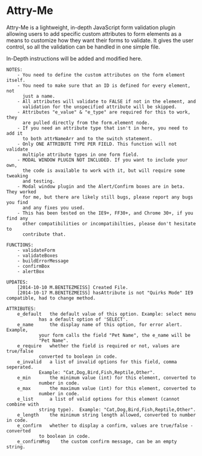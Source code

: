 Attry-Me
==

Attry-Me is a lightweight, in-depth JavaScript form validation plugin allowing users to add specific custom attributes to form elements as a means to customize how they want their forms to validate. It gives the user control, so all the validation can be handled in one simple file.

In-Depth instructions will be added and modified here.

	NOTES:
		- You need to define the custom attributes on the form element itself.
		- You need to make sure that an ID is defined for every element, not 
		  just a name.
		- All attributes will validate to FALSE if not in the element, and 
		  validation for the unspecified attribute will be skipped.
		- Attributes "e_value" & "e_type" are required for this to work, they 
		  are pulled directly from the form.element node.
		- If you need an attribute type that isn't in here, you need to add it 
		  to both attrNameArr and to the switch statement.
		- Only ONE ATTRIBUTE TYPE PER FIELD. This function will not validate 
		  multiple attribute types in one form field.
		- MODAL WINDOW PLUGIN NOT INCLUDED. If you want to include your own, 
		  the code is available to work with it, but will require some tweaking 
		  and testing.
		- Modal window plugin and the Alert/Confirm boxes are in beta. They worked 
		  for me, but there are likely still bugs, please report any bugs you find 
		  and any fixes you used.
		- This has been tested on the IE9+, FF30+, and Chrome 30+, if you find any 
		  other compatibilities or incompatibilties, please don't hesitate to 
		  contribute that.
		
	FUNCTIONS:
		- validateForm
		- validateBoxes
		- buildErrorMessage
		- confirmBox
		- alertBox
	
	UPDATES:
		[2014-10-10 M.BENITEZMEISS] Created File.
		[2014-10-17 M.BENITEZMEISS] hasAttribute is not "Quirks Mode" IE9 compatible, had to change method.
		
	ATTRIBUTES:
		e_default	the default value of this option. Example: select menu 
				has a default option of 'SELECT'.			
		e_name		the display name of this option, for error alert. Example, 
				your form calls the field "Pet Name", the e_name will be 
				"Pet Name".
		e_require	whether the field is required or not, values are true/false 
				converted to boolean in code.
		e_invalid	a list of invalid options for this field, comma seperated. 
				Example: "Cat,Dog,Bird,Fish,Reptile,Other".
		e_min		the minimum value (int) for this element, converted to 
				number in code.
		e_max		the maximum value (int) for this element, converted to 
				number in code.
		e_list		a list of valid options for this element (cannot combine with 
				string type).  Example: "Cat,Dog,Bird,Fish,Reptile,Other".
		e_length	the minimum string length allowed, converted to number in code.
		e_confirm	whether to display a confirm, values are true/false - converted 
				to boolean in code.
		e_confirmMsg	the custom confirm message, can be an empty string.

